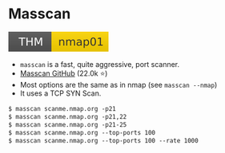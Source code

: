 # Masscan

[![nmap01](../../../../_badges/thm/nmap01.svg)](https://tryhackme.com/room/nmap01)

<div class="row row-cols-md-2"><div class="align-self-center">

* `masscan` is a fast, quite aggressive, port scanner.
* [Masscan GitHub](https://github.com/robertdavidgraham/masscan) (22.0k ⭐)
* Most options are the same as in nmap (see `masscan --nmap`)
* It uses a TCP SYN Scan.
</div><div>

```shell!
$ masscan scanme.nmap.org -p21
$ masscan scanme.nmap.org -p21,22
$ masscan scanme.nmap.org -p21-25
$ masscan scanme.nmap.org ‐‐top-ports 100
$ masscan scanme.nmap.org ‐‐top-ports 100 --rate 1000
```
</div></div>